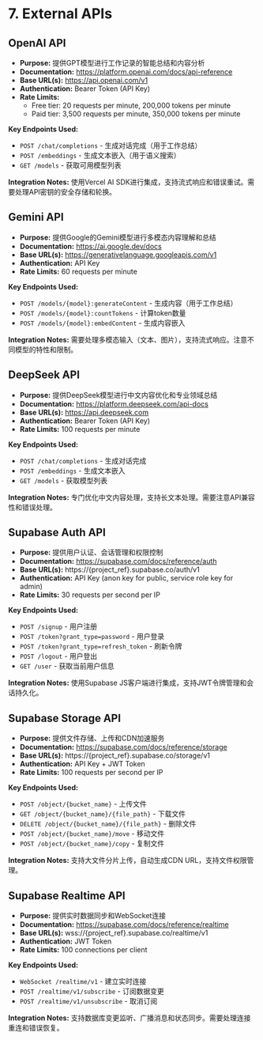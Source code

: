 # 7. External APIs

## OpenAI API

- **Purpose:** 提供GPT模型进行工作记录的智能总结和内容分析
- **Documentation:** https://platform.openai.com/docs/api-reference
- **Base URL(s):** https://api.openai.com/v1
- **Authentication:** Bearer Token (API Key)
- **Rate Limits:**
  - Free tier: 20 requests per minute, 200,000 tokens per minute
  - Paid tier: 3,500 requests per minute, 350,000 tokens per minute

**Key Endpoints Used:**

- `POST /chat/completions` - 生成对话完成（用于工作总结）
- `POST /embeddings` - 生成文本嵌入（用于语义搜索）
- `GET /models` - 获取可用模型列表

**Integration Notes:** 使用Vercel AI SDK进行集成，支持流式响应和错误重试。需要处理API密钥的安全存储和轮换。

## Gemini API

- **Purpose:** 提供Google的Gemini模型进行多模态内容理解和总结
- **Documentation:** https://ai.google.dev/docs
- **Base URL(s):** https://generativelanguage.googleapis.com/v1
- **Authentication:** API Key
- **Rate Limits:** 60 requests per minute

**Key Endpoints Used:**

- `POST /models/{model}:generateContent` - 生成内容（用于工作总结）
- `POST /models/{model}:countTokens` - 计算token数量
- `POST /models/{model}:embedContent` - 生成内容嵌入

**Integration Notes:** 需要处理多模态输入（文本、图片），支持流式响应。注意不同模型的特性和限制。

## DeepSeek API

- **Purpose:** 提供DeepSeek模型进行中文内容优化和专业领域总结
- **Documentation:** https://platform.deepseek.com/api-docs
- **Base URL(s):** https://api.deepseek.com
- **Authentication:** Bearer Token (API Key)
- **Rate Limits:** 100 requests per minute

**Key Endpoints Used:**

- `POST /chat/completions` - 生成对话完成
- `POST /embeddings` - 生成文本嵌入
- `GET /models` - 获取模型列表

**Integration Notes:** 专门优化中文内容处理，支持长文本处理。需要注意API兼容性和错误处理。

## Supabase Auth API

- **Purpose:** 提供用户认证、会话管理和权限控制
- **Documentation:** https://supabase.com/docs/reference/auth
- **Base URL(s):** https://{project_ref}.supabase.co/auth/v1
- **Authentication:** API Key (anon key for public, service role key for admin)
- **Rate Limits:** 30 requests per second per IP

**Key Endpoints Used:**

- `POST /signup` - 用户注册
- `POST /token?grant_type=password` - 用户登录
- `POST /token?grant_type=refresh_token` - 刷新令牌
- `POST /logout` - 用户登出
- `GET /user` - 获取当前用户信息

**Integration Notes:** 使用Supabase JS客户端进行集成，支持JWT令牌管理和会话持久化。

## Supabase Storage API

- **Purpose:** 提供文件存储、上传和CDN加速服务
- **Documentation:** https://supabase.com/docs/reference/storage
- **Base URL(s):** https://{project_ref}.supabase.co/storage/v1
- **Authentication:** API Key + JWT Token
- **Rate Limits:** 100 requests per second per IP

**Key Endpoints Used:**

- `POST /object/{bucket_name}` - 上传文件
- `GET /object/{bucket_name}/{file_path}` - 下载文件
- `DELETE /object/{bucket_name}/{file_path}` - 删除文件
- `POST /object/{bucket_name}/move` - 移动文件
- `POST /object/{bucket_name}/copy` - 复制文件

**Integration Notes:** 支持大文件分片上传，自动生成CDN URL，支持文件权限管理。

## Supabase Realtime API

- **Purpose:** 提供实时数据同步和WebSocket连接
- **Documentation:** https://supabase.com/docs/reference/realtime
- **Base URL(s):** wss://{project_ref}.supabase.co/realtime/v1
- **Authentication:** JWT Token
- **Rate Limits:** 100 connections per client

**Key Endpoints Used:**

- `WebSocket /realtime/v1` - 建立实时连接
- `POST /realtime/v1/subscribe` - 订阅数据变更
- `POST /realtime/v1/unsubscribe` - 取消订阅

**Integration Notes:** 支持数据库变更监听、广播消息和状态同步。需要处理连接重连和错误恢复。
